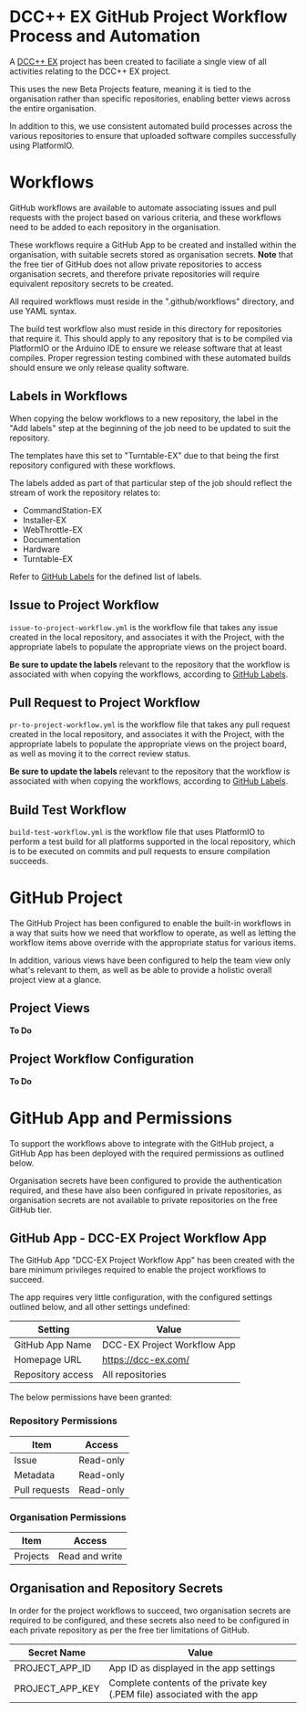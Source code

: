 # DCC++ EX GitHub Project Workflow Process and Automation

A [DCC++ EX](https://github.com/orgs/DCC-EX/projects/7) project has been created to faciliate a single view of all activities relating to the DCC++ EX project.

This uses the new Beta Projects feature, meaning it is tied to the organisation rather than specific repositories, enabling better views across the entire organisation.

In addition to this, we use consistent automated build processes across the various repositories to ensure that uploaded software compiles successfully using PlatformIO.

# Workflows

GitHub workflows are available to automate associating issues and pull requests with the project based on various criteria, and these workflows need to be added to each repository in the organisation.

These workflows require a GitHub App to be created and installed within the organisation, with suitable secrets stored as organisation secrets. **Note** that the free tier of GitHub does not allow private repositories to access organisation secrets, and therefore private repositories will require equivalent repository secrets to be created.

All required workflows must reside in the ".github/workflows" directory, and use YAML syntax.

The build test workflow also must reside in this directory for repositories that require it. This should apply to any repository that is to be compiled via PlatformIO or the Arduino IDE to ensure we release software that at least compiles. Proper regression testing combined with these automated builds should ensure we only release quality software.

## Labels in Workflows

When copying the below workflows to a new repository, the label in the "Add labels" step at the beginning of the job need to be updated to suit the repository.

The templates have this set to "Turntable-EX" due to that being the first repository configured with these workflows.

The labels added as part of that particular step of the job should reflect the stream of work the repository relates to:

* CommandStation-EX
* Installer-EX
* WebThrottle-EX
* Documentation
* Hardware
* Turntable-EX

Refer to [GitHub Labels](https://github.com/DCC-EX/Support-Planning/blob/master/Processes/GitHub_Labels.md) for the defined list of labels.

## Issue to Project Workflow

`issue-to-project-workflow.yml` is the workflow file that takes any issue created in the local repository, and associates it with the Project, with the appropriate labels to populate the appropriate views on the project board.

**Be sure to update the labels** relevant to the repository that the workflow is associated with when copying the workflows, according to [GitHub Labels](https://github.com/DCC-EX/Support-Planning/blob/master/Processes/GitHub_Labels.md).

## Pull Request to Project Workflow

`pr-to-project-workflow.yml` is the workflow file that takes any pull request created in the local repository, and associates it with the Project, with the appropriate labels to populate the appropriate views on the project board, as well as moving it to the correct review status.

**Be sure to update the labels** relevant to the repository that the workflow is associated with when copying the workflows, according to [GitHub Labels](https://github.com/DCC-EX/Support-Planning/blob/master/Processes/GitHub_Labels.md).

## Build Test Workflow

`build-test-workflow.yml` is the workflow file that uses PlatformIO to perform a test build for all platforms supported in the local repository, which is to be executed on commits and pull requests to ensure compilation succeeds.

# GitHub Project

The GitHub Project has been configured to enable the built-in workflows in a way that suits how we need that workflow to operate, as well as letting the workflow items above override with the appropriate status for various items.

In addition, various views have been configured to help the team view only what's relevant to them, as well as be able to provide a holistic overall project view at a glance.

## Project Views

**To Do**

## Project Workflow Configuration

**To Do**

# GitHub App and Permissions

To support the workflows above to integrate with the GitHub project, a GitHub App has been deployed with the required permissions as outlined below.

Organisation secrets have been configured to provide the authentication required, and these have also been configured in private repositories, as organisation secrets are not available to private repositories on the free GitHub tier.

## GitHub App - DCC-EX Project Workflow App

The GitHub App "DCC-EX Project Workflow App" has been created with the bare minimum privileges required to enable the project workflows to succeed.

The app requires very little configuration, with the configured settings outlined below, and all other settings undefined:

Setting | Value
--------|-------
GitHub App Name | DCC-EX Project Workflow App
Homepage URL | https://dcc-ex.com/
Repository access | All repositories

The below permissions have been granted:

### Repository Permissions

Item | Access
-----|-------
Issue | Read-only
Metadata | Read-only
Pull requests | Read-only

### Organisation Permissions

Item | Access
-----|-------
Projects | Read and write

## Organisation and Repository Secrets

In order for the project workflows to succeed, two organisation secrets are required to be configured, and these secrets also need to be configured in each private repository as per the free tier limitations of GitHub.

Secret Name | Value
-----------|--------
PROJECT_APP_ID | App ID as displayed in the app settings
PROJECT_APP_KEY | Complete contents of the private key (.PEM file) associated with the app
